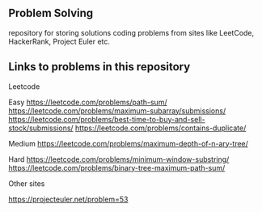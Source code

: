 ## Problem Solving

repository for storing solutions coding problems from sites like LeetCode, HackerRank, Project Euler etc.

## Links to problems in this repository

Leetcode

Easy
https://leetcode.com/problems/path-sum/
https://leetcode.com/problems/maximum-subarray/submissions/
https://leetcode.com/problems/best-time-to-buy-and-sell-stock/submissions/
https://leetcode.com/problems/contains-duplicate/

Medium
https://leetcode.com/problems/maximum-depth-of-n-ary-tree/

Hard
https://leetcode.com/problems/minimum-window-substring/
https://leetcode.com/problems/binary-tree-maximum-path-sum/

Other sites

https://projecteuler.net/problem=53
